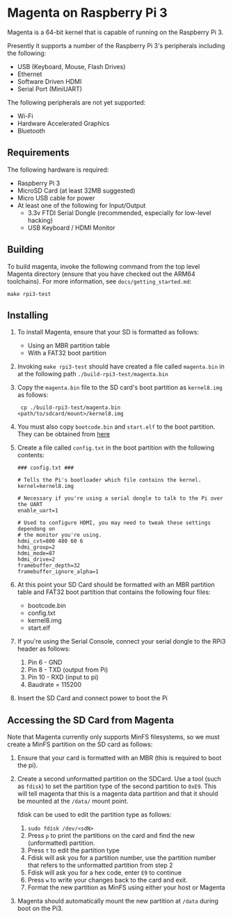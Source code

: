 #  Magenta on Raspberry Pi 3

Magenta is a 64-bit kernel that is capable of running on the Raspberry Pi 3.

Presently it supports a number of the Raspberry Pi 3's peripherals including
the following:
 + USB (Keyboard, Mouse, Flash Drives)
 + Ethernet
 + Software Driven HDMI
 + Serial Port (MiniUART)

The following peripherals are not yet supported:
 + Wi-Fi
 + Hardware Accelerated Graphics
 + Bluetooth

## Requirements

The following hardware is required:
 + Raspberry Pi 3
 + MicroSD Card (at least 32MB suggested)
 + Micro USB cable for power
 + At least one of the following for Input/Output
    - 3.3v FTDI Serial Dongle (recommended, especially for low-level hacking)
    - USB Keyboard / HDMI Monitor

## Building
To build magenta, invoke the following command from the top level Magenta
directory (ensure that you have checked out the ARM64 toolchains). For more
information, see `docs/getting_started.md`:

    make rpi3-test

## Installing
1. To install Magenta, ensure that your SD is formatted as follows:
   + Using an MBR partition table
   + With a FAT32 boot partition

2. Invoking `make rpi3-test`  should have created a file called `magenta.bin` in
   at the following path `./build-rpi3-test/magenta.bin`

3. Copy the `magenta.bin` file to the SD card's boot partition as `kernel8.img`
   as follows:

        cp ./build-rpi3-test/magenta.bin <path/to/sdcard/mount>/kernel8.img

4. You must also copy `bootcode.bin` and `start.elf` to the boot partition. They
   can be obtained from [here](https://github.com/raspberrypi/firmware/tree/master/boot)

5. Create a file called `config.txt` in the boot partition with the following
   contents:

   ```
   ### config.txt ###

   # Tells the Pi's bootloader which file contains the kernel.
   kernel=kernel8.img

   # Necessary if you're using a serial dongle to talk to the Pi over the UART
   enable_uart=1

   # Used to configure HDMI, you may need to tweak these settings dependong on
   # the monitor you're using.
   hdmi_cvt=800 480 60 6
   hdmi_group=2
   hdmi_mode=87
   hdmi_drive=2
   framebuffer_depth=32
   framebuffer_ignore_alpha=1
   ```

6. At this point your SD Card should be formatted with an MBR partition table
   and FAT32 boot partition that contains the following four files:
   + bootcode.bin
   + config.txt
   + kernel8.img
   + start.elf

7. If you're using the Serial Console, connect your serial dongle to the RPi3
   header as follows:
   1. Pin 6 - GND
   2. Pin 8 - TXD (output from Pi)
   3. Pin 10 - RXD (input to pi)
   4. Baudrate = 115200

8. Insert the SD Card and connect power to boot the Pi

## Accessing the SD Card from Magenta
Note that Magenta currently only supports MinFS filesystems, so we must create
a MinFS partition on the SD card as follows:

1. Ensure that your card is formatted with an MBR (this is required to boot the
   pi).

2. Create a second unformatted partition on the SDCard. Use a tool (such as
   `fdisk`) to set the partition type of the second partition to `0xE9`. This 
   will tell magenta that this is a magenta data partition and that it should be
   mounted at the `/data/` mount point.

   fdisk can be used to edit the partition type as follows:
   1. `sudo fdisk /dev/<sdN>`
   2. Press `p` to print the partitions on the card and find the new (unformatted)
      partition.
   3. Press `t` to edit the partition type
   4. Fdisk will ask you for a partition number, use the partition number that
      refers to the unformatted partition from step 2
   5. Fdisk will ask you for a hex code, enter `E9` to continue
   6. Press `w` to write your changes back to the card and exit.
   7. Format the new partition as MinFS using either your host or Magenta

3. Magenta should automatically mount the new partition at `/data` during boot
   on the Pi3.

